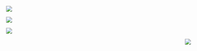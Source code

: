 <!--- https://git.io/typing-svg --->
<!--- https://lvlifeng.herokuapp.com --->
![](https://readme-typing-svg.demolab.com?font=ShadowsIntoLight&size=13&pause=1000&color=F78F24&width=800&lines=%F0%9F%91%8B+I+want+to+learn+everything,+but+I+can't+learn+anything.)

<!--- https://github.com/anuraghazra/github-readme-stats  --->
![](https://github-readme-stats-ashy-rho.vercel.app/api?username=beokay&count_private=true&show_icons=true&theme=graywhite&hide_border=true&hide=stars&hide_title=true&line_height=21&text_color=000&icon_color=000&bg_color=0,ea6161,ffc64d,fffc4d,FFD700&theme=graywhite)
  

<!--- https://github.com/anuraghazra/github-readme-stats  --->
![](https://github-readme-stats.vercel.app/api/top-langs/?username=beokay&layout=compact&count_private=true&hide_title=true&line_height=21&text_color=000&icon_color=000&bg_color=0,ea6161,ffc64d,fffc4d,FFD700&theme=graywhite)





<div align="right">
<img src=https://komarev.com/ghpvc/?username=Lv-Lifeng&color=orange&style=flat&label=PV />
</div>



<!---
Lv-lifeng/Lv-lifeng is a ✨ special ✨ repository because its `README.md` (this file) appears on your GitHub profile.
You can click the Preview link to take a look at your changes.
--->
